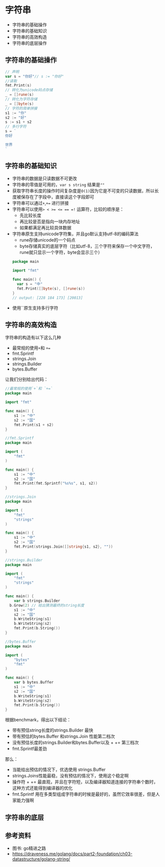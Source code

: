 # 字符串
- 字符串的基础操作
- 字符串的基础知识
- 字符串的高效构造
- 字符串的底层操作
## 字符串的基础操作
```go
// 声明
var s = "你好"// s := "你好"
//读取
fmt.Print(s)
// 转化为unicode码点存储
_ = []rune(s)
// 转化为字符存储
_ = []byte(s)
// 字符的简单拼接
s1 := "你"
s2 := "好"
s := s1 + s2
// 多行字符
s = `
你好

世界
`
```
## 字符串的基础知识
- 字符串的数据是只读数据不可更改
- 字符串的零值是可用的，`var s string` 结果是`""`
- 获取字符串长度的操作时间复杂度是`O(1)`因为它是不可变的只读数据，所以长度被保存在了字段中，直接读这个字段即可
- 字符串可以通过`+`,`+=` 进行拼接
- 字符串可以使用`> < >= <= == =!` 运算符，比较的顺序是：
  - 先比较长度
  - 再比较是否是指向一块内存地址
  - 如果都满足再比较具体数据
- 字符串原生支持unicode字符集，并且go默认支持utf-8的编码算法
  - rune存储unicode的一个码点
  - byte存储真实的底层字符（比如utf-8，三个字符来保存一个中文字符，rune就只显示一个字符，byte会显示三个）
  ```go
  package main

  import "fmt"

  func main() {
    var s = "中"
    fmt.Print([]byte(s), []rune(s))
  }
  // output: [228 184 173] [20013]
  ```
- 使用``原生支持多行字符
## 字符串的高效构造
字符串的构造有以下这么几种
- 最常规的使用`+`和 `+=`
- fmt.Sprintf
- strings.Join
- strings.Builder
- bytes.Buffer

让我们分别给出代码：
```go
//最常规的使用`+`和 `+=`
package main

import "fmt"

func main() {
	s1 := "中"
	s2 := "国"
	fmt.Print(s1 + s2)
}
```
```go
//fmt.Sprintf
package main

import (
	"fmt"
)

func main() {
	s1 := "中"
	s2 := "国"
	fmt.Print(fmt.Sprintf("%s%s", s1, s2))
}
```
```go
//strings.Join
package main

import (
	"fmt"
	"strings"
)

func main() {
	s1 := "中"
	s2 := "国"
	fmt.Print(strings.Join([]string{s1, s2}, ""))
}
```
```go
//strings.Builder
package main

import (
	"fmt"
	"strings"
)

func main() {
	var b strings.Builder
  b.Grow(2) // 给出猜测最终的string长度
	s1 := "中"
	s2 := "国"
	b.WriteString(s1)
	b.WriteString(s2)
	fmt.Print(b.String())
}
```
```go
//bytes.Buffer
package main

import (
	"bytes"
	"fmt"
)

func main() {
	var b bytes.Buffer
	s1 := "中"
	s2 := "国"
	b.WriteString(s1)
	b.WriteString(s2)
	fmt.Print(b.String())
}
```
根据benchmark，得出以下结论：
- 带有预估string长度的strings.Builder 最快
- 带有预估的bytes.Buffer 和strings.Join 性能第二档次
- 没有预估长度的strings.Builder和bytes.Buffer以及 + += 第三档次
- fmt.Sprintf最差劲

那么：

- 当能给出预估的情况下，优选使用 strings.Buffer
- strings.Joins性能最稳，没有预估的情况下，使用这个稳定啊
- 操作符 + += 最直观，并且在字符短，以及编译器知道连接的字符串个数时，这种方式还能得到编译器的优化
- fmt.Sprintf 用在多类型组成字符串的时候是最好的，虽然它效率很差，但是人家能力强啊
## 字符串的底层

## 参考资料
- 图书: go精进之路
- https://draveness.me/golang/docs/part2-foundation/ch03-datastructure/golang-string/